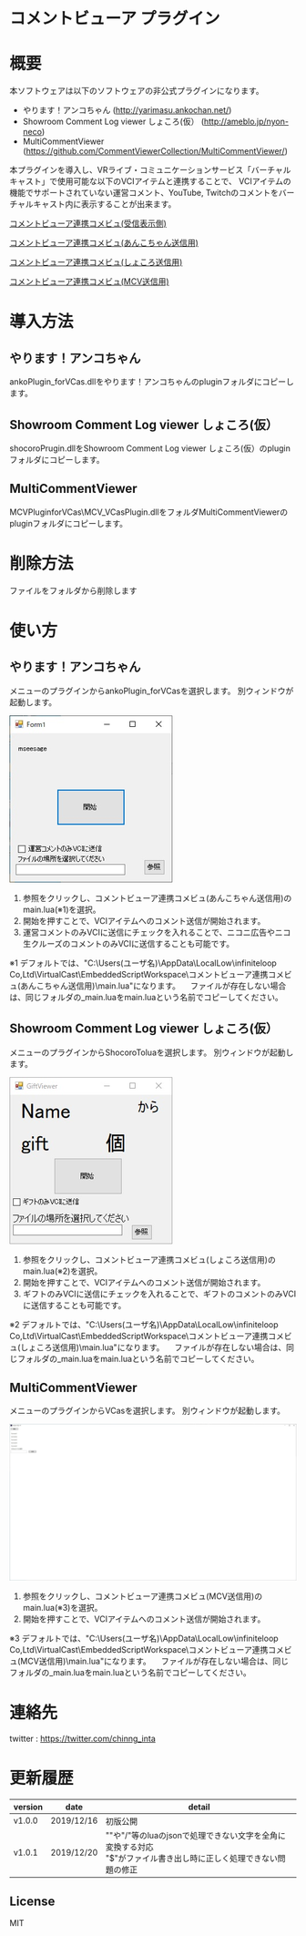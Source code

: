 # コメントビューア プラグイン

# 概要
本ソフトウェアは以下のソフトウェアの非公式プラグインになります。
* やります！アンコちゃん (http://yarimasu.ankochan.net/)
* Showroom Comment Log viewer しょころ(仮） (http://ameblo.jp/nyon-neco)
* MultiCommentViewer (https://github.com/CommentViewerCollection/MultiCommentViewer/) 

本プラグインを導入し、VRライブ・コミュニケーションサービス「バーチャルキャスト」で使用可能な以下のVCIアイテムと連携することで、
VCIアイテムの機能でサポートされていない運営コメント、YouTube, Twitchのコメントをバーチャルキャスト内に表示することが出来ます。

[コメントビューア連携コメビュ(受信表示側)](https://seed.online/items/c27a748bc2125f5f038ac841a612cdea2248377feee00b5cafb7974b16d4bfe1)

[コメントビューア連携コメビュ(あんこちゃん送信用)](https://seed.online/items/e373145bb2c97f98b4b045cbeeaec2660f3dd2f713ba1d6551b2ff2a245cca5b)

[コメントビューア連携コメビュ(しょころ送信用)](https://seed.online/items/f9a5b33c6a71d4f325f3771e577e2982defbab2f3c6d63ac6bc6e41c6952fd58)

[コメントビューア連携コメビュ(MCV送信用)](https://seed.online/items/c1f5bd1852c9a0182c59c8f1a14d7492cab922928fb18e7ebd501af47ac561b8)

# 導入方法
## やります！アンコちゃん
ankoPlugin_forVCas.dllをやります！アンコちゃんのpluginフォルダにコピーします。

## Showroom Comment Log viewer しょころ(仮）
shocoroPrugin.dllをShowroom Comment Log viewer しょころ(仮）のpluginフォルダにコピーします。

## MultiCommentViewer
MCVPluginforVCas\MCV_VCasPlugin.dllをフォルダMultiCommentViewerのpluginフォルダにコピーします。

# 削除方法
ファイルをフォルダから削除します


# 使い方
## やります！アンコちゃん
メニューのプラグインからankoPlugin_forVCasを選択します。
別ウィンドウが起動します。

![ankoPlugin_forVCas](https://github.com/chinng-inta/comment_viewer_plugin/blob/master/resource/image/ankoPlugin_forVCas.jpg)
1. 参照をクリックし、コメントビューア連携コメビュ(あんこちゃん送信用)のmain.lua(※1)を選択。
2. 開始を押すことで、VCIアイテムへのコメント送信が開始されます。
3. 運営コメントのみVCIに送信にチェックを入れることで、ニコニ広告やニコ生クルーズのコメントのみVCIに送信することも可能です。

※1 デフォルトでは、"C:\Users\(ユーザ名)\AppData\LocalLow\infiniteloop Co,Ltd\VirtualCast\EmbeddedScriptWorkspace\コメントビューア連携コメビュ(あんこちゃん送信用)\main.lua"になります。
　ファイルが存在しない場合は、同じフォルダの_main.luaをmain.luaという名前でコピーしてください。

## Showroom Comment Log viewer しょころ(仮）
メニューのプラグインからShocoroToluaを選択します。
別ウィンドウが起動します。

![shocoroPrugin](https://github.com/chinng-inta/comment_viewer_plugin/blob/master/resource/image/shocoroPrugin.jpg)
1. 参照をクリックし、コメントビューア連携コメビュ(しょころ送信用)のmain.lua(※2)を選択。
2. 開始を押すことで、VCIアイテムへのコメント送信が開始されます。
3. ギフトのみVCIに送信にチェックを入れることで、ギフトのコメントのみVCIに送信することも可能です。

※2 デフォルトでは、"C:\Users\(ユーザ名)\AppData\LocalLow\infiniteloop Co,Ltd\VirtualCast\EmbeddedScriptWorkspace\コメントビューア連携コメビュ(しょころ送信用)\main.lua"になります。
　ファイルが存在しない場合は、同じフォルダの_main.luaをmain.luaという名前でコピーしてください。

## MultiCommentViewer

メニューのプラグインからVCasを選択します。
別ウィンドウが起動します。

![MCV_VCasPlugin](https://github.com/chinng-inta/comment_viewer_plugin/blob/master/resource/image/MCV_VCasPlugin.jpg)
1. 参照をクリックし、コメントビューア連携コメビュ(MCV送信用)のmain.lua(※3)を選択。
2. 開始を押すことで、VCIアイテムへのコメント送信が開始されます。

※3 デフォルトでは、"C:\Users\(ユーザ名)\AppData\LocalLow\infiniteloop Co,Ltd\VirtualCast\EmbeddedScriptWorkspace\コメントビューア連携コメビュ(MCV送信用)\main.lua"になります。
　ファイルが存在しない場合は、同じフォルダの_main.luaをmain.luaという名前でコピーしてください。


# 連絡先
twitter : https://twitter.com/chinng_inta

# 更新履歴

| version | date       | detail  |
| ------- | ---------- | -------- |
| v1.0.0  | 2019/12/16 | 初版公開 |
| v1.0.1  | 2019/12/20 | "\"や"/"等のluaのjsonで処理できない文字を全角に変換する対応<br/>"$"がファイル書き出し時に正しく処理できない問題の修正 |

## License
MIT
